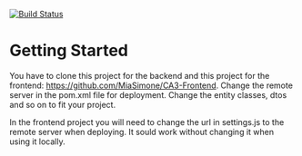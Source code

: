 [![Build Status](https://travis-ci.com/MiaSimone/CA3-Backend.svg?branch=master)](https://travis-ci.com/MiaSimone/CA3-Backend)

# Getting Started

You have to clone this project for the backend and this project for the frontend: https://github.com/MiaSimone/CA3-Frontend.
Change the remote server in the pom.xml file for deployment.
Change the entity classes, dtos and so on to fit your project.

In the frontend project you will need to change the url in settings.js to the remote server when deploying. It sould work without changing it when using it locally.
